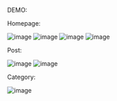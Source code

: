 DEMO:

Homepage:

![image](https://github.com/user-attachments/assets/f07144a5-736d-4d4c-bb15-fc21a7b2dccd)
![image](https://github.com/user-attachments/assets/aaa02b1b-ed32-4ebc-bb64-9191618700f5)
![image](https://github.com/user-attachments/assets/f61f4c1b-45be-4ec9-9eb7-1da574694b83)
![image](https://github.com/user-attachments/assets/2580996d-c824-4983-aa01-a1ad4e24e00f)

Post:

![image](https://github.com/user-attachments/assets/496a96de-bb26-4ee4-a2fa-9daad6dd4acb)
![image](https://github.com/user-attachments/assets/8be0d35b-07a9-4ec3-a662-2fc4c1b903e7)


Category:

![image](https://github.com/user-attachments/assets/7058cd05-be7d-4efe-93c3-cecd2862387f)



